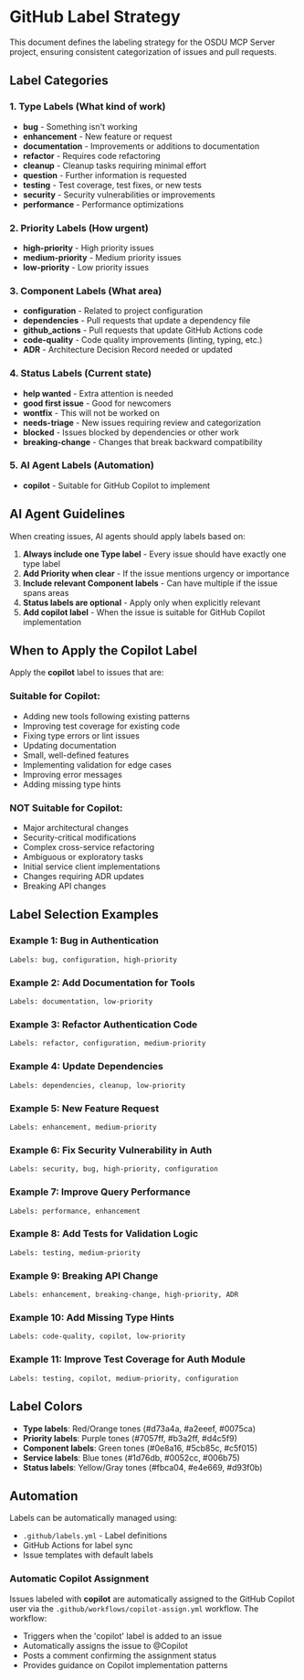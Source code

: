 # GitHub Label Strategy

This document defines the labeling strategy for the OSDU MCP Server project, ensuring consistent categorization of issues and pull requests.

## Label Categories

### 1. Type Labels (What kind of work)
- **bug** - Something isn't working
- **enhancement** - New feature or request
- **documentation** - Improvements or additions to documentation
- **refactor** - Requires code refactoring
- **cleanup** - Cleanup tasks requiring minimal effort
- **question** - Further information is requested
- **testing** - Test coverage, test fixes, or new tests
- **security** - Security vulnerabilities or improvements
- **performance** - Performance optimizations

### 2. Priority Labels (How urgent)
- **high-priority** - High priority issues
- **medium-priority** - Medium priority issues
- **low-priority** - Low priority issues

### 3. Component Labels (What area)
- **configuration** - Related to project configuration
- **dependencies** - Pull requests that update a dependency file
- **github_actions** - Pull requests that update GitHub Actions code
- **code-quality** - Code quality improvements (linting, typing, etc.)
- **ADR** - Architecture Decision Record needed or updated

### 4. Status Labels (Current state)
- **help wanted** - Extra attention is needed
- **good first issue** - Good for newcomers
- **wontfix** - This will not be worked on
- **needs-triage** - New issues requiring review and categorization
- **blocked** - Issues blocked by dependencies or other work
- **breaking-change** - Changes that break backward compatibility

### 5. AI Agent Labels (Automation)
- **copilot** - Suitable for GitHub Copilot to implement

## AI Agent Guidelines

When creating issues, AI agents should apply labels based on:

1. **Always include one Type label** - Every issue should have exactly one type label
2. **Add Priority when clear** - If the issue mentions urgency or importance
3. **Include relevant Component labels** - Can have multiple if the issue spans areas
4. **Status labels are optional** - Apply only when explicitly relevant
5. **Add copilot label** - When the issue is suitable for GitHub Copilot implementation

## When to Apply the Copilot Label

Apply the **copilot** label to issues that are:

### Suitable for Copilot:
- Adding new tools following existing patterns
- Improving test coverage for existing code
- Fixing type errors or lint issues
- Updating documentation
- Small, well-defined features
- Implementing validation for edge cases
- Improving error messages
- Adding missing type hints

### NOT Suitable for Copilot:
- Major architectural changes
- Security-critical modifications  
- Complex cross-service refactoring
- Ambiguous or exploratory tasks
- Initial service client implementations
- Changes requiring ADR updates
- Breaking API changes

## Label Selection Examples

### Example 1: Bug in Authentication
```
Labels: bug, configuration, high-priority
```

### Example 2: Add Documentation for Tools
```
Labels: documentation, low-priority
```

### Example 3: Refactor Authentication Code
```
Labels: refactor, configuration, medium-priority
```

### Example 4: Update Dependencies
```
Labels: dependencies, cleanup, low-priority
```

### Example 5: New Feature Request
```
Labels: enhancement, medium-priority
```

### Example 6: Fix Security Vulnerability in Auth
```
Labels: security, bug, high-priority, configuration
```

### Example 7: Improve Query Performance
```
Labels: performance, enhancement
```

### Example 8: Add Tests for Validation Logic
```
Labels: testing, medium-priority
```

### Example 9: Breaking API Change
```
Labels: enhancement, breaking-change, high-priority, ADR
```

### Example 10: Add Missing Type Hints
```
Labels: code-quality, copilot, low-priority
```

### Example 11: Improve Test Coverage for Auth Module
```
Labels: testing, copilot, medium-priority, configuration
```

## Label Colors

- **Type labels**: Red/Orange tones (#d73a4a, #a2eeef, #0075ca)
- **Priority labels**: Purple tones (#7057ff, #b3a2ff, #d4c5f9)
- **Component labels**: Green tones (#0e8a16, #5cb85c, #c5f015)
- **Service labels**: Blue tones (#1d76db, #0052cc, #006b75)
- **Status labels**: Yellow/Gray tones (#fbca04, #e4e669, #d93f0b)

## Automation

Labels can be automatically managed using:
- `.github/labels.yml` - Label definitions
- GitHub Actions for label sync
- Issue templates with default labels

### Automatic Copilot Assignment

Issues labeled with **copilot** are automatically assigned to the GitHub Copilot user via the `.github/workflows/copilot-assign.yml` workflow. The workflow:
- Triggers when the 'copilot' label is added to an issue
- Automatically assigns the issue to @Copilot
- Posts a comment confirming the assignment status
- Provides guidance on Copilot implementation patterns